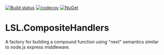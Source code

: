 [![Build status](https://img.shields.io/appveyor/ci/alunacjones/lsl-compositehandlers.svg)](https://ci.appveyor.com/project/alunacjones/lsl-compositehandlers)
[![codecov](https://codecov.io/gh/alunacjones/LSL.CompositeHandlers/branch/master/graph/badge.svg)](https://codecov.io/gh/alunacjones/LSL.CompositeHandlers)
[![NuGet](https://img.shields.io/nuget/v/LSL.CompositeHandlers.svg)](https://www.nuget.org/packages/LSL.CompositeHandlers/)

# LSL.CompositeHandlers

A factory for building a compound function using "next" semantics similar to node.js express middleware.
